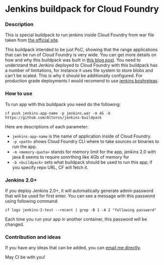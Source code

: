 # Jenkins buildpack for Cloud Foundry

### Description

This is special buildpack to run jenkins inside Cloud Foundry from war file taken from [the official site](http://mirrors.jenkins-ci.org/war/latest/jenkins.war). 

This buildpack intended to be just PoC, showing that the range applications that can be run of Cloud Foundry is very wide. You can get more details on how and why this buildpack was built in [this blog post](http://blog.altoros.com/creating-a-custom-cloud-foundry-buildpack-from-scratch-whats-under-the-hood.html). You need to understand that Jenkins deployed to Cloud Foundry with this buildpack has a number of limitations, for instance it uses file system to store blobs and can't be scaled. This is why it should be additionally configured. For production grade deployments I would recomend to use [jenkins boshreleas](https://github.com/cloudfoundry-community/jenkins-boshrelease).

### How to use

To run app with this buildpack you need do the following: 

```
cf push jenkins-app-name -p jenkins.war -m 4G -b https://github.com/Altoros/jenkins-buildpack
```

Here are descriptions of each parameter:

* `jenkins-app-name` is the name of application inside of Cloud Foundry.
* `-p <path>` shows Cloud Foundry CLI where to take sources or binaries to run the app.
* `-m <memory-quota>` stands for memory limit for the app, jenkins 2.0 with java 8 seems to require somrthing like 4Gb of memory for 
* `-b <buildpack>` sets what buildpack should be used to run this app; if you specify repo URL, CF will fetch it.

### Jenkins 2.0+

If you deploy Jenkins 2.0+, it will automatically generate admin password that will be used for first enter. You can see a message with this password using following command:

```
cf logs jenkins-2-test --recent | grep -B 1 -A 2 "following password"
```

Each time you run your app in another container, this password will be changed.

### Contribution and ideas

If you have any ideas that can be added, you can [email me directly](mailto:lomov.as@gmail.com).

May CI be with you!
